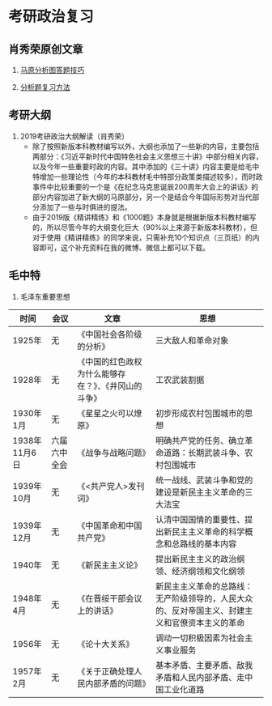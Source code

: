 # 考研政治复习

## 肖秀荣原创文章

1. [马原分析图答题技巧](https://weibo.com/ttarticle/p/show?id=2309404310890978608434)

2. [分析题复习方法](https://weibo.com/ttarticle/p/show?id=2309404299099250785528)

## 考研大纲

1. 2019考研政治大纲解读（肖秀荣）
    * 除了按照新版本科教材编写以外，大纲也添加了一些新的内容，主要包括两部分：《习近平新时代中国特色社会主义思想三十讲》中部分相关内容，以及今年一些重要时政的内容。其中添加的《三十讲》内容主要是给毛中特增加一些理论性（今年的本科教材毛中特部分政策类描述较多），而时政事件中比较重要的一个是《在纪念马克思诞辰200周年大会上的讲话》的部分内容加进了新大纲的马原部分，另一个是结合今年国际形势对当代部分添加了一些与时俱进的提法。
    * 由于2019版《精讲精练》和《1000题》本身就是根据新版本科教材编写的，所以尽管今年的大纲变化巨大（90%以上来源于新版本科教材），但对于使用《精讲精练》的同学来说，只需补充10个知识点（三页纸）的内容即可，这个补充资料在我的微博、微信上都可以下载。

## 毛中特

1. 毛泽东重要思想

时间 | 会议 | 文章 | 思想
---- | ---- | ---- | ----
1925年 | 无 | 《中国社会各阶级的分析》 | 三大敌人和革命对象
1928年 | 无 | 《中国的红色政权为什么能够存在？》、《井冈山的斗争》 | 工农武装割据
1930年1月 | 无 | 《星星之火可以燎原》 | 初步形成农村包围城市的思想
1938年11月6日 | 六届六中全会 | 《战争与战略问题》 | 明确共产党的任务、确立革命道路：长期武装斗争、农村包围城市
1939年10月 | 无 | 《<共产党人>发刊词》 | 统一战线、武装斗争和党的建设是新民主主义革命的三大法宝
1939年12月 | 无 | 《中国革命和中国共产党》 | 认清中国国情的重要性、提出新民主主义革命的科学概念和总路线的基本内容
1940年 | 无 | 《新民主主义论》 | 提出新民主主义的政治纲领、经济纲领和文化纲领
1948年4月 | 无 | 《在晋绥干部会议上的讲话》 | 新民主主义革命的总路线：无产阶级领导的，人民大众的、反对帝国主义、封建主义和官僚资本主义的革命
1956年 | 无 | 《论十大关系》 | 调动一切积极因素为社会主义事业服务
1957年2月 | 无 | 《关于正确处理人民内部矛盾的问题》 | 基本矛盾、主要矛盾、敌我矛盾和人民内部矛盾、走中国工业化道路
